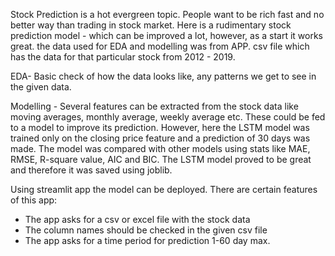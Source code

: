Stock Prediction is a hot evergreen topic. People want to be rich fast and no better way than trading in stock market.
Here is a rudimentary stock prediction model - which can be improved a lot, however, as a start it works great.
the data used for EDA and modelling was from APP. csv file which has the data for that particular stock from 2012 - 2019.

EDA- Basic check of how the data looks like, any patterns we get to see in the given data.

Modelling - Several features can be extracted from the stock data like moving averages, monthly average, weekly average etc. These could be fed to a model to improve its prediction. However, here the LSTM model was trained only on the 
closing price feature and a prediction of 30 days was made. The model was compared with other models using stats like MAE, RMSE, R-square value, AIC and BIC.
The LSTM model proved to be great and therefore it was saved using joblib.

Using streamlit app the model can be deployed. There are certain features of this app:
- The app asks for a csv or excel file with the stock data
- The column names should be checked in the given csv file
- The app asks for a time period for prediction 1-60 day max.
